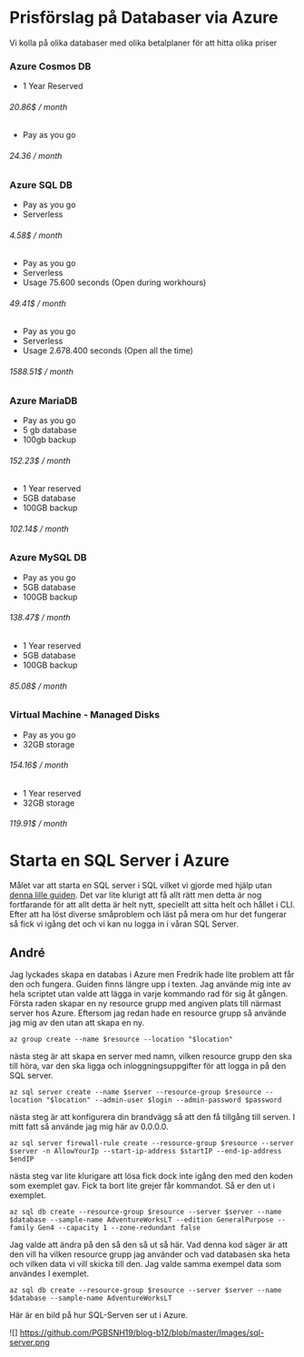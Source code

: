  # Prisförslag på Databaser via Azure

 Vi kolla på olika databaser med olika betalplaner för att hitta olika priser



 ### Azure Cosmos DB

 - 1 Year Reserved

 ###### 20.86$ / month

 - Pay as you go

 ###### 24.36 / month


 ### Azure SQL DB

  - Pay as you go
  - Serverless

 ###### 4.58$ / month

  - Pay as you go
  - Serverless
  - Usage 75.600 seconds (Open during workhours)

 ###### 49.41$ / month

  - Pay as you go
  - Serverless
  - Usage 2.678.400 seconds (Open all the time)

 ###### 1588.51$ / month

  

 ### Azure MariaDB

  - Pay as you go
  - 5 gb database
  - 100gb backup

 ###### 152.23$ / month


  - 1 Year reserved
  - 5GB database
  - 100GB backup

 ###### 102.14$ / month


 ### Azure MySQL DB

  - Pay as you go
  - 5GB database
  - 100GB backup

 ###### 138.47$ / month

  - 1 Year reserved
  - 5GB database
  - 100GB backup

 ###### 85.08$ / month


  ### Virtual Machine - Managed Disks

  - Pay as you go
  - 32GB storage

 ###### 154.16$ / month


  - 1 Year reserved
  - 32GB storage

 ###### 119.91$ / month







 # Starta en SQL Server i Azure

Målet var att starta en SQL server i SQL vilket vi gjorde med hjälp utan [denna lille guiden](https://docs.microsoft.com/sv-se/azure/azure-sql/database/scripts/create-and-configure-database-cli).
Det var lite klurigt att få allt rätt men detta är nog fortfarande för att allt detta är helt nytt, speciellt att sitta helt och hållet i CLI. Efter att ha löst diverse småproblem och läst på mera om hur det fungerar så fick vi igång det och vi kan nu logga in i våran SQL Server.

## André

Jag lyckades skapa en databas i Azure men Fredrik hade lite problem att får den och fungera. Guiden finns längre upp i texten. Jag använde mig inte av hela scriptet utan valde att lägga in varje kommando rad för sig åt gången. Första raden skapar en ny resource grupp med angiven plats till närmast server hos Azure. Eftersom jag redan hade en resource grupp så använde jag mig av den utan att skapa en ny.

```
az group create --name $resource --location "$location"
```

nästa steg är att skapa en server med namn, vilken resource grupp den ska till höra, var den ska ligga och inloggningsuppgifter för att logga in på den SQL server.

````
az sql server create --name $server --resource-group $resource --location "$location" --admin-user $login --admin-password $password 
````

nästa steg är att konfigurera din brandvägg så att den få tillgång till serven. I mitt fatt så använde jag mig här av 0.0.0.0.

```
az sql server firewall-rule create --resource-group $resource --server $server -n AllowYourIp --start-ip-address $startIP --end-ip-address $endIP
```

nästa steg var lite klurigare att lösa fick dock inte igång den med den koden som exemplet gav. Fick ta bort lite grejer får kommandot. Så er den ut i exemplet.

```
az sql db create --resource-group $resource --server $server --name $database --sample-name AdventureWorksLT --edition GeneralPurpose --family Gen4 --capacity 1 --zone-redundant false
```

Jag valde att ändra på den så den så ut så här. Vad denna kod säger är att den vill ha vilken resource grupp jag använder och vad databasen ska heta och vilken data vi vill skicka till den. Jag valde samma exempel data som användes I exemplet.

```
az sql db create --resource-group $resource --server $server --name $database --sample-name AdventureWorksLT
```

Här är en bild på hur SQL-Serven ser ut i Azure.

![] https://github.com/PGBSNH19/blog-b12/blob/master/Images/sql-server.png
